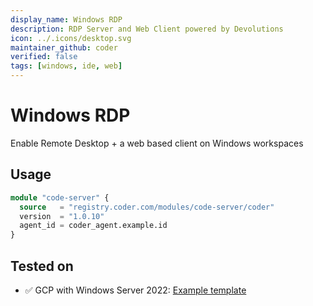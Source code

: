 ```yaml
---
display_name: Windows RDP
description: RDP Server and Web Client powered by Devolutions
icon: ../.icons/desktop.svg
maintainer_github: coder
verified: false
tags: [windows, ide, web]
---
```


# Windows RDP

Enable Remote Desktop + a web based client on Windows workspaces

<!-- TODO: Add GIF -->

## Usage

```tf
module "code-server" {
  source   = "registry.coder.com/modules/code-server/coder"
  version  = "1.0.10"
  agent_id = coder_agent.example.id
}
```

## Tested on

- ✅ GCP with Windows Server 2022: [Example template](#TODO)
